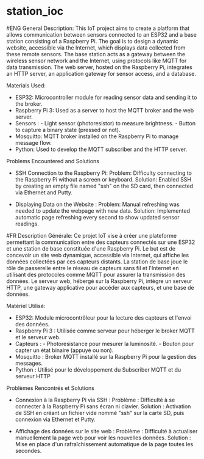 # station_ioc
#ENG
General Description:
This IoT project aims to create a platform that allows communication between sensors connected to an ESP32 and a base station consisting of a Raspberry Pi. The goal is to design a dynamic website, accessible via the Internet, which displays data collected from these remote sensors. The base station acts as a gateway between the wireless sensor network and the Internet, using protocols like MQTT for data transmission. The web server, hosted on the Raspberry Pi, integrates an HTTP server, an application gateway for sensor access, and a database.

Materials Used:
  - ESP32: Microcontroller module for reading sensor data and sending it to the broker.
  - Raspberry Pi 3: Used as a server to host the MQTT broker and the web server.
  - Sensors :
              - Light sensor (photoresistor) to measure brightness.
              - Button to capture a binary state (pressed or not).
  - Mosquitto: MQTT broker installed on the Raspberry Pi to manage message flow.
  - Python: Used to develop the MQTT subscriber and the HTTP server.

Problems Encountered and Solutions
- SSH Connection to the Raspberry Pi:
    Problem: Difficulty connecting to the Raspberry Pi without a screen or keyboard.
    Solution: Enabled SSH by creating an empty file named "ssh" on the SD card, then connected via Ethernet and Putty.

- Displaying Data on the Website :
    Problem: Manual refreshing was needed to update the webpage with new data.
    Solution: Implemented automatic page refreshing every second to show updated sensor readings.
  
#FR
Description Générale:
Ce projet IoT vise à créer une plateforme permettant la communication entre des capteurs connectés sur une ESP32 et une station de base constituée d'une Raspberry Pi. Le but est de concevoir un site web dynamique, accessible via Internet, qui affiche les données collectées par ces capteurs distants. La station de base joue le rôle de passerelle entre le réseau de capteurs sans fil et l'Internet en utilisant des protocoles comme MQTT pour assurer la transmission des données. Le serveur web, hébergé sur la Raspberry Pi, intègre un serveur HTTP, une gateway applicative pour accéder aux capteurs, et une base de données.

Matériel Utilisé:
  - ESP32: Module microcontrôleur pour la lecture des capteurs et l'envoi des données.
  - Raspberry Pi 3 : Utilisée comme serveur pour héberger le broker MQTT et le serveur web.
  - Capteurs :
              - Photoresistance pour mesurer la luminosité.
              - Bouton pour capter un état binaire (appuyé ou non).
  - Mosquitto : Broker MQTT installé sur la Raspberry Pi pour la gestion des messages.
  - Python : Utilisé pour le développement du Subscriber MQTT et du serveur HTTP

Problèmes Rencontrés et Solutions
- Connexion à la Raspberry Pi via SSH :
    Problème : Difficulté à se connecter à la Raspberry Pi sans écran ni clavier.
    Solution : Activation de SSH en créant un fichier vide nommé "ssh" sur la carte SD, puis connexion via Ethernet et Putty.

- Affichage des données sur le site web :
    Problème : Difficulté à actualiser manuellement la page web pour voir les nouvelles données.
    Solution : Mise en place d'un rafraîchissement automatique de la page toutes les secondes.

